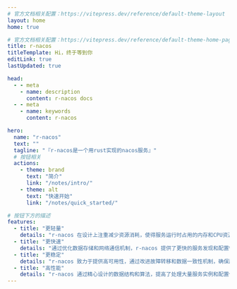 ```yaml
---
# 官方文档相关配置：https://vitepress.dev/reference/default-theme-layout
layout: home
home: true

# 官方文档相关配置：https://vitepress.dev/reference/default-theme-home-page
title: r-nacos
titleTemplate: Hi，终于等到你
editLink: true
lastUpdated: true

head:
  - - meta
    - name: description
      content: r-nacos docs
  - - meta
    - name: keywords
      content: r-nacos 

hero:
  name: "r-nacos"
  text: ""
  tagline: "『r-nacos是一个用rust实现的nacos服务』"
  # 按钮相关
  actions:
    - theme: brand
      text: "简介"
      link: "/notes/intro/"  
    - theme: alt
      text: "快速开始"
      link: "/notes/quick_started/"

# 按钮下方的描述
features:
  - title: "更轻量"
    details: "r-nacos 在设计上注重减少资源消耗，使得服务运行时占用的内存和CPU资源更少。这对于资源受限的环境或者需要快速部署大量实例的场景非常有用。"
  - title: "更快速"
    details: "通过优化数据存储和网络通信机制，r-nacos 提供了更快的服务发现和配置管理响应时间。这意味着在服务注册、发现以及配置更新时，用户可以体验到更加迅速的服务。"
  - title: "更稳定"
    details: "r-nacos 致力于提供高可用性，通过改进故障转移和数据一致性机制，确保服务在面对网络分区、节点故障等情况下依然能够稳定运行。"
  - title: "高性能"
    details: "r-nacos 通过精心设计的数据结构和算法，提高了处理大量服务实例和配置信息的能力。这使得它能够支持大规模的微服务架构，同时保持高效的性能。"  
---
```





